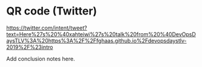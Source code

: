 <!-- .slide: data-timing="120" -->
# QR code (Twitter) <!-- .element: class="hidden" -->
<https://twitter.com/intent/tweet?text=Here%27s%20%40xahteiwi%27s%20talk%20from%20%40DevOpsDaysTLV%3A%20https%3A%2F%2Ffghaas.github.io%2Fdevopsdaystlv-2019%2F%23intro> <!-- .element: class="qrcode" -->

<!-- Note -->
Add conclusion notes here.
